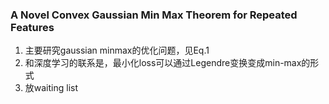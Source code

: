 ### A Novel Convex Gaussian Min Max Theorem for Repeated Features
1. 主要研究gaussian minmax的优化问题，见Eq.1
2. 和深度学习的联系是，最小化loss可以通过Legendre变换变成min-max的形式
3. 放waiting list